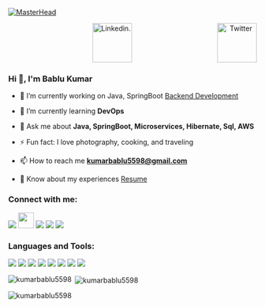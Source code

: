 [![MasterHead](https://www.wingstechsolutions.com/wp-content/uploads/2022/03/full-stack-development.gif)]()
<center>
<a href="https://twitter.com/BabluKu13130168/" target="_blank" ><img src="https://cdn2.iconfinder.com/data/icons/social-media-2199/64/social_media_isometric_6-twitter-512.png" height="80px" width="80px" alt="Twitter" align="right"></a>
<a href="https://www.linkedin.com/in/bablu5598/" target="_blank" ><img src="https://cdn2.iconfinder.com/data/icons/social-media-2199/64/social_media_isometric_14-linkedin-512.png" height="80px" width="80px" alt="Linkedin."></a>
</center>

### Hi 👋, I'm Bablu Kumar

- 🔭 I’m currently working on Java, SpringBoot [Backend Development](https://github.com/kumarbablu5598/Springboot_Projects)

- 🌱 I’m currently learning **DevOps**

- 💬 Ask me about **Java, SpringBoot, Microservices, Hibernate, Sql, AWS**

- ⚡ Fun fact: I love photography, cooking, and traveling

- 📫 How to reach me **kumarbablu5598@gmail.com**

- 📄 Know about my experiences  [Resume](https://drive.google.com/file/d/16zTPNum5VQ77OlRKRodC9MqbVYk4lLS7/view)

### Connect with me:


<p align="left">  
<a href="https://twitter.com/BabluKu13130168/" target="_blank"><img src="https://img.icons8.com/color/35/000000/twitter--v2.png"/></a>
<a href="https://www.facebook.com/bablu5598/" target="_blank"><img src="https://static-00.iconduck.com/assets.00/facebook-icon-512x512-seb542ju.png" height="32px" width="32px"/></a>
<a href="https://www.linkedin.com/in/bablu5598/" target="_blank"><img src="https://img.icons8.com/color/35/000000/linkedin.png"/></a>
<a href="https://www.instagram.com/babluyadav_5598/" target="_blank"><img src="https://img.icons8.com/fluency/35/000000/instagram-new.png"/></a>
<a href="mailto:kumarbablu5598@gmail.com" target="_blank"><img src="https://img.icons8.com/color/35/000000/gmail.png"/></a>
</p>

### Languages and Tools:

<p>
<img src="https://img.icons8.com/color/35/000000/html-5--v1.png"/> 
<img src="https://img.icons8.com/color/35/000000/css3.png"/> 
<img src="https://img.icons8.com/color/35/000000/javascript--v1.png"/> 
<img src="https://img.icons8.com/color/35/000000/python.png">
<img src="https://img.icons8.com/fluency/35/000000/visual-studio-code-2019.png"/>
<img src="https://img.icons8.com/color/35/000000/git.png"/> 
<img src="https://img.icons8.com/color/35/000000/github.png"/> 
<img src="https://img.icons8.com/cute-clipart/35/000000/canva.png"/>
</p>



<p><img align="left" src="https://github-readme-stats.vercel.app/api/top-langs?username=kumarbablu5598&show_icons=true&locale=en&layout=compact" alt="kumarbablu5598" /></p>

<p>&nbsp;<img align="center" src="https://github-readme-stats.vercel.app/api?username=kumarbablu5598&show_icons=true&locale=en" alt="kumarbablu5598" /></p>

<p><img align="center" src="https://github-readme-streak-stats.herokuapp.com/?user=kumarbablu5598&" alt="kumarbablu5598" /></p>
